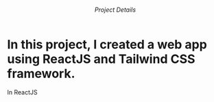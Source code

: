 <header>
  <div>
    <h6 style="text-align:center;">Project Details</h6>
  </div>
</header>
<main>
  <h1>In this project, I created a web app using ReactJS and Tailwind CSS framework.</h1>
  <p>In ReactJS </p>
</main>
